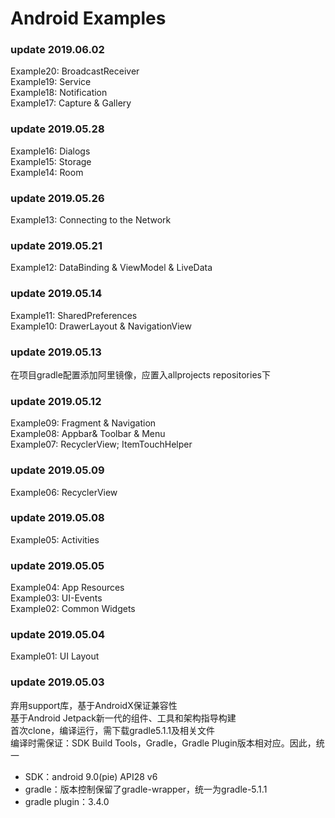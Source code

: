 # Android Examples
### update 2019.06.02
Example20: BroadcastReceiver  
Example19: Service  
Example18: Notification  
Example17: Capture & Gallery  
### update 2019.05.28
Example16: Dialogs  
Example15: Storage  
Example14: Room
### update 2019.05.26
Example13: Connecting to the Network
### update 2019.05.21
Example12: DataBinding & ViewModel & LiveData  
### update 2019.05.14
Example11: SharedPreferences  
Example10: DrawerLayout & NavigationView
### update 2019.05.13
在项目gradle配置添加阿里镜像，应置入allprojects repositories下
### update 2019.05.12
Example09: Fragment & Navigation  
Example08: Appbar& Toolbar & Menu  
Example07: RecyclerView; ItemTouchHelper
### update 2019.05.09
Example06: RecyclerView
### update 2019.05.08
Example05: Activities  
### update 2019.05.05  
Example04: App Resources  
Example03: UI-Events  
Example02: Common Widgets  
### update 2019.05.04  
Example01: UI Layout
### update 2019.05.03
弃用support库，基于AndroidX保证兼容性  
基于Android Jetpack新一代的组件、工具和架构指导构建  
首次clone，编译运行，需下载gradle5.1.1及相关文件  
编译时需保证：SDK Build Tools，Gradle，Gradle Plugin版本相对应。因此，统一
- SDK：android 9.0(pie) API28 v6
- gradle：版本控制保留了gradle-wrapper，统一为gradle-5.1.1
- gradle plugin：3.4.0